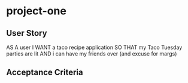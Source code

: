 # project-one

## User Story

AS A user
I WANT a taco recipe application
SO THAT my Taco Tuesday parties are lit
AND i can have my friends over (and excuse for margs)

## Acceptance Criteria

